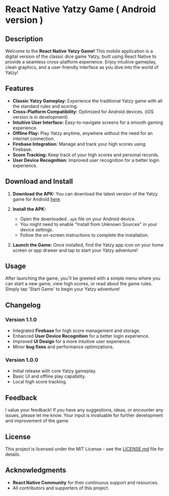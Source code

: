 # React Native Yatzy Game ( Android version )

## Description

Welcome to the **React Native Yatzy Game!** This mobile application is a digital version of the classic dice game Yatzy, built using React Native to provide a seamless cross-platform experience. Enjoy intuitive gameplay, clean graphics, and a user-friendly interface as you dive into the world of Yatzy!

## Features

- **Classic Yatzy Gameplay:** Experience the traditional Yatzy game with all the standard rules and scoring.
- **Cross-Platform Compatibility:** Optimized for Android devices. (iOS version is in development)
- **Intuitive User Interface:** Easy-to-navigate screens for a smooth gaming experience.
- **Offline Play:** Play Yatzy anytime, anywhere without the need for an internet connection.
- **Firebase Integration:** Manage and track your high scores using Firebase.
- **Score Tracking:** Keep track of your high scores and personal records.
- **User Device Recognition:** Improved user recognition for a better login experience.

## Download and Install

1. **Download the APK:**
   You can download the latest version of the Yatzy game for Android [here](https://github.com/Sabata79/RN_Yatzee/blob/master/release/).  

2. **Install the APK:**
   - Open the downloaded `.apk` file on your Android device.
   - You might need to enable "Install from Unknown Sources" in your device settings.
   - Follow the on-screen instructions to complete the installation.

3. **Launch the Game:**
   Once installed, find the Yatzy app icon on your home screen or app drawer and tap to start your Yatzy adventure!

## Usage

After launching the game, you'll be greeted with a simple menu where you can start a new game, view high scores, or read about the game rules. Simply tap 'Start Game' to begin your Yatzy adventure!

## Changelog

### Version 1.1.0
- Integrated **Firebase** for high score management and storage.
- Enhanced **User Device Recognition** for a better login experience.
- Improved **UI Design** for a more intuitive user experience.
- Minor **bug fixes** and performance optimizations.

### Version 1.0.0
- Initial release with core Yatzy gameplay.
- Basic UI and offline play capability.
- Local high score tracking.

## Feedback

I value your feedback! If you have any suggestions, ideas, or encounter any issues, please let me know. Your input is invaluable for further development and improvement of the game.

## License

This project is licensed under the MIT License - see the [LICENSE.md](LICENSE.md) file for details.

## Acknowledgments

- **React Native Community** for their continuous support and resources.
- All contributors and supporters of this project.

